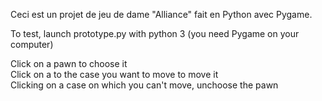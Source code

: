 Ceci est un projet de jeu de dame "Alliance" fait en Python avec Pygame.

To test, launch prototype.py with python 3 (you need Pygame on your computer)  
   
Click on a pawn to choose it  
Click on a to the case you want to move to move it  
Clicking on a case on which you can't move, unchoose the pawn  